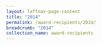 ```yaml
---
layout: leftnav-page-content
title: "2014"
permalink: /award-recipients/2014/
breadcrumb: "2014"
collection_name: award-recipients
---
```

